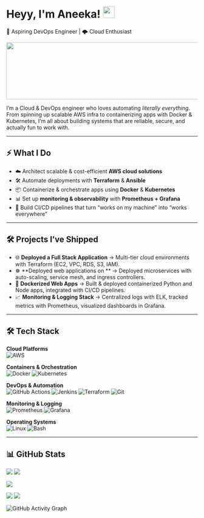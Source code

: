 



# Heyy, I'm Aneeka! <img src="https://media.giphy.com/media/hvRJCLFzcasrR4ia7z/giphy.gif" width="30px">

🚀 Aspiring DevOps Engineer | 🌩️ Cloud Enthusiast  

<img src="https://media2.giphy.com/media/v1.Y2lkPTc5MGI3NjExaHNpZnpiempxdzlsYjE1YzJzZzZ3a2F1MGFuZ2xuZWc4cXl1MnpidSZlcD12MV9pbnRlcm5hbF9naWZfYnlfaWQmY3Q9Zw/ko7twHhomhk8E/giphy.gif" width="1050px" height="150px" />

I’m a Cloud & DevOps engineer who loves automating *literally everything*. From spinning up scalable AWS infra to containerizing apps with Docker & Kubernetes, I’m all about building systems that are reliable, secure, and actually fun to work with.  

---

## ⚡️ What I Do
- ☁️ Architect scalable & cost-efficient **AWS cloud solutions**  
- 🛠️ Automate deployments with **Terraform** & **Ansible**  
- 📦 Containerize & orchestrate apps using **Docker** & **Kubernetes**  
- 📊 Set up **monitoring & observability** with **Prometheus + Grafana**  
- 🚀 Build CI/CD pipelines that turn “works on my machine” into “works everywhere”  

---

## 🛠️ Projects I’ve Shipped
- 🌐 **Deployed a Full Stack Application** → Multi-tier cloud environments with Terraform (EC2, VPC, RDS, S3, IAM).  
- ☸️ **Deployed web applications on ** → Deployed microservices with auto-scaling, service mesh, and ingress controllers.  
- 🐳 **Dockerized Web Apps** → Built & deployed containerized Python and Node apps, integrated with CI/CD pipelines.  
- 📈 **Monitoring & Logging Stack** → Centralized logs with ELK, tracked metrics with Prometheus, visualized dashboards in Grafana.  

---

## 🛠 Tech Stack  

**Cloud Platforms**  
![AWS](https://img.shields.io/badge/AWS-232F3E?style=for-the-badge&logo=amazon-aws&logoColor=white)  

**Containers & Orchestration**  
![Docker](https://img.shields.io/badge/Docker-2496ED?style=for-the-badge&logo=docker&logoColor=white)
![Kubernetes](https://img.shields.io/badge/Kubernetes-326CE5?style=for-the-badge&logo=kubernetes&logoColor=white)  

**DevOps & Automation**  
![GitHub Actions](https://img.shields.io/badge/GitHub_Actions-2088FF?style=for-the-badge&logo=github-actions&logoColor=white)
![Jenkins](https://img.shields.io/badge/Jenkins-D24939?style=for-the-badge&logo=jenkins&logoColor=white)
![Terraform](https://img.shields.io/badge/Terraform-7B42BC?style=for-the-badge&logo=terraform&logoColor=white)
![Git](https://img.shields.io/badge/Git-F05032?style=for-the-badge&logo=git&logoColor=white)  

**Monitoring & Logging**  
![Prometheus](https://img.shields.io/badge/Prometheus-E6522C?style=for-the-badge&logo=prometheus&logoColor=white)
![Grafana](https://img.shields.io/badge/Grafana-F46800?style=for-the-badge&logo=grafana&logoColor=white)  

**Operating Systems**  
![Linux](https://img.shields.io/badge/Linux-FCC624?style=for-the-badge&logo=linux&logoColor=black)
![Bash](https://img.shields.io/badge/Bash-4EAA25?style=for-the-badge&logo=gnubash&logoColor=white)

---
## 📊 GitHub Stats  

![](http://github-profile-summary-cards.vercel.app/api/cards/repos-per-language?username=AneekaSA&theme=tokyonight) 
![](http://github-profile-summary-cards.vercel.app/api/cards/most-commit-language?username=AneekaSA&theme=tokyonight)

![](http://github-profile-summary-cards.vercel.app/api/cards/profile-details?username=AneekaSA&theme=tokyonight)

![](http://github-profile-summary-cards.vercel.app/api/cards/stats?username=AneekaSA&theme=tokyonight) 
![](http://github-profile-summary-cards.vercel.app/api/cards/productive-time?username=AneekaSA&theme=tokyonight&utcOffset=5.5)






![GitHub Activity Graph](https://github-readme-activity-graph.vercel.app/graph?username=AneekaSA&theme=dracula)
